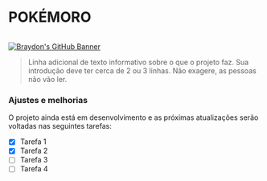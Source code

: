 # POKÉMORO

<img src="" >

[![Braydon's GitHub Banner](./pokemoro/images/asset.gif)](https://braydoncoyer.dev)

> Linha adicional de texto informativo sobre o que o projeto faz. Sua introdução deve ter cerca de 2 ou 3 linhas. Não exagere, as pessoas não vão ler.

### ​Ajustes e melhorias 
  
O projeto ainda está em desenvolvimento e as próximas atualizações serão voltadas nas seguintes tarefas: 
 
 - [x] Tarefa 1
 - [x] Tarefa 2
 - [ ] Tarefa 3
 - [ ] Tarefa 4
